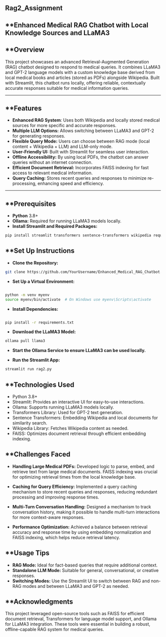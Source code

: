 ## Rag2_Assignment


## **Enhanced Medical RAG Chatbot with Local Knowledge Sources and LLaMA3
## **Overview
This project showcases an advanced Retrieval-Augmented Generation (RAG) chatbot designed to respond to medical queries. It combines LLaMA3 and GPT-2 language models with a custom knowledge base derived from local medical books and articles (stored as PDFs) alongside Wikipedia. Built with Streamlit, this chatbot runs locally, offering reliable, contextually accurate responses suitable for medical information queries.


---
## **Features
- **Enhanced RAG System**: Uses both Wikipedia and locally stored medical sources for more specific and accurate responses.
- **Multiple LLM Options:** Allows switching between LLaMA3 and GPT-2 for generating responses.
- **Flexible Query Mode:** Users can choose between RAG mode (local content + Wikipedia + LLM) and LLM-only mode.
- **User-Friendly UI:** Built with Streamlit for seamless user interaction.
- **Offline Accessibility:** By using local PDFs, the chatbot can answer queries without an internet connection.
- **Efficient Document Retrieval:** Incorporates FAISS indexing for fast access to relevant medical information.
- **Query Caching:** Stores recent queries and responses to minimize re-processing, enhancing speed and efficiency.

---

## **Prerequisites
- **Python** 3.8+
- **Ollama:** Required for running LLaMA3 models locally.
- **Install Streamlit and Required Packages:**

```bash
pip install streamlit transformers sentence-transformers wikipedia requests faiss-cpu
```

## **Set Up Instructions

- **Clone the Repository:**

```bash
git clone https://github.com/YourUsername/Enhanced_Medical_RAG_Chatbot.git
```

- **Set Up a Virtual Environment:**

```bash

python -m venv myenv
source myenv/bin/activate  # On Windows use myenv\Scripts\activate
```

- **Install Dependencies:**

```bash

pip install -r requirements.txt
```

- **Download the LLaMA3 Model:**

```bash
ollama pull llama3
```
- **Start the Ollama Service to ensure LLaMA3 can be used locally.**

- **Run the Streamlit App:**

```bash
streamlit run rag2.py
```


## **Technologies Used
- Python 3.8+
- Streamlit: Provides an interactive UI for easy-to-use interactions.
- Ollama: Supports running LLaMA3 models locally.
- Transformers Library: Used for GPT-2 text generation.
- Sentence Transformers: Embedding Wikipedia and local documents for similarity search.
- Wikipedia Library: Fetches Wikipedia content as needed.
- FAISS: Optimizes document retrieval through efficient embedding indexing.

  
## **Challenges Faced

- **Handling Large Medical PDFs:** Developed logic to parse, embed, and retrieve text from large medical documents. FAISS indexing was crucial for optimizing retrieval times from the local knowledge base.

- **Caching for Query Efficiency:** Implemented a query caching mechanism to store recent queries and responses, reducing redundant processing and improving response times.

- **Multi-Turn Conversation Handling:** Designed a mechanism to track conversation history, making it possible to handle multi-turn interactions for more context-aware responses.

- **Performance Optimization:** Achieved a balance between retrieval accuracy and response time by using embedding normalization and FAISS indexing, which helps reduce retrieval latency.

## **Usage Tips
- **RAG Mode:** Ideal for fact-based queries that require additional context.
- **Standalone LLM Mode:** Suitable for general, conversational, or creative responses.
- **Switching Modes:** Use the Streamlit UI to switch between RAG and non-RAG modes and between LLaMA3 and GPT-2 as needed.


## **Acknowledgments
This project leveraged open-source tools such as FAISS for efficient document retrieval, Transformers for language model support, and Ollama for LLaMA3 integration. These tools were essential in building a robust, offline-capable RAG system for medical queries.






